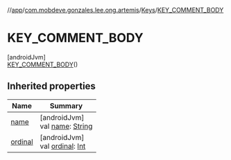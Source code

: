 //[app](../../../../index.md)/[com.mobdeve.gonzales.lee.ong.artemis](../../index.md)/[Keys](../index.md)/[KEY_COMMENT_BODY](index.md)

# KEY_COMMENT_BODY

[androidJvm]\
[KEY_COMMENT_BODY](index.md)()

## Inherited properties

| Name | Summary |
|---|---|
| [name](name.md) | [androidJvm]<br>val [name](name.md): [String](https://kotlinlang.org/api/latest/jvm/stdlib/kotlin/-string/index.html) |
| [ordinal](ordinal.md) | [androidJvm]<br>val [ordinal](ordinal.md): [Int](https://kotlinlang.org/api/latest/jvm/stdlib/kotlin/-int/index.html) |
